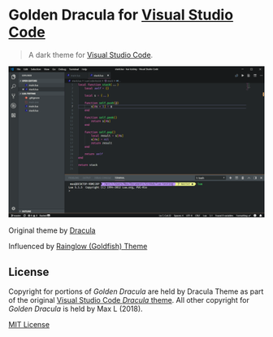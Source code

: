 # Golden Dracula for [Visual Studio Code](http://code.visualstudio.com)

> A dark theme for [Visual Studio Code](http://code.visualstudio.com).

![Screenshot](theme.png)

Original theme by [Dracula](https://github.com/dracula/visual-studio-code)

Influenced by [Rainglow (Goldfish) Theme](https://github.com/rainglow/vscode)

## License

Copyright for portions of *Golden Dracula* are held by Dracula Theme as part of the original [Visual Studio Code *Dracula* theme](https://github.com/dracula/visual-studio-code). All other copyright for *Golden Dracula* is held by Max L (2018).

[MIT License](./LICENSE)

